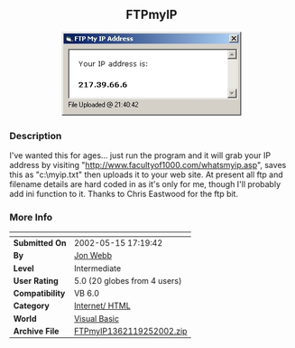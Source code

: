 ﻿<div align="center">

## FTPmyIP

<img src="PIC20029251646232547.jpg">
</div>

### Description

I've wanted this for ages... just run the program and it will grab your IP address by visiting "http://www.facultyof1000.com/whatsmyip.asp", saves this as "c:\myip.txt" then uploads it to your web site. At present all ftp and filename details are hard coded in as it's only for me, though I'll probably add ini function to it. Thanks to Chris Eastwood for the ftp bit.
 
### More Info
 


<span>             |<span>
---                |---
**Submitted On**   |2002-05-15 17:19:42
**By**             |[Jon Webb](https://github.com/Planet-Source-Code/PSCIndex/blob/master/ByAuthor/jon-webb.md)
**Level**          |Intermediate
**User Rating**    |5.0 (20 globes from 4 users)
**Compatibility**  |VB 6\.0
**Category**       |[Internet/ HTML](https://github.com/Planet-Source-Code/PSCIndex/blob/master/ByCategory/internet-html__1-34.md)
**World**          |[Visual Basic](https://github.com/Planet-Source-Code/PSCIndex/blob/master/ByWorld/visual-basic.md)
**Archive File**   |[FTPmyIP1362119252002\.zip](https://github.com/Planet-Source-Code/jon-webb-ftpmyip__1-39269/archive/master.zip)








